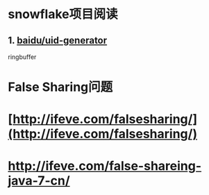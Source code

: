 # snowflake项目阅读

## 1. [baidu/uid-generator](https://github.com/baidu/uid-generator/blob/master/README.zh_cn.md)

ringbuffer

# False Sharing问题

# [http://ifeve.com/falsesharing/](http://ifeve.com/falsesharing/)

# http://ifeve.com/false-shareing-java-7-cn/



